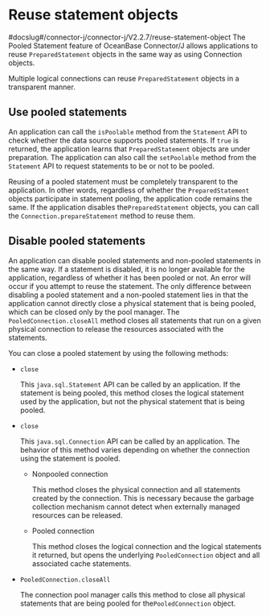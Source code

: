 Reuse statement objects 
============================================
#docslug#/connector-j/connector-j/V2.2.7/reuse-statement-object
The Pooled Statement feature of OceanBase Connector/J allows applications to reuse `PreparedStatement` objects in the same way as using Connection objects. 

Multiple logical connections can reuse `PreparedStatement` objects in a transparent manner. 

Use pooled statements 
---------------------------------------

An application can call the `isPoolable` method from the `Statement` API to check whether the data source supports pooled statements. If `true` is returned, the application learns that `PreparedStatement` objects are under preparation. The application can also call the `setPoolable` method from the `Statement` API to request statements to be or not to be pooled. 

Reusing of a pooled statement must be completely transparent to the application. In other words, regardless of whether the `PreparedStatement` objects participate in statement pooling, the application code remains the same. If the application disables the`PreparedStatement` objects, you can call the `Connection.prepareStatement` method to reuse them. 

Disable pooled statements 
-------------------------------------------

An application can disable pooled statements and non-pooled statements in the same way. If a statement is disabled, it is no longer available for the application, regardless of whether it has been pooled or not. An error will occur if you attempt to reuse the statement. The only difference between disabling a pooled statement and a non-pooled statement lies in that the application cannot directly close a physical statement that is being pooled, which can be closed only by the pool manager. The `PooledConnection.closeAll` method closes all statements that run on a given physical connection to release the resources associated with the statements. 

You can close a pooled statement by using the following methods:

* `close`

  This `java.sql.Statement` API can be called by an application. If the statement is being pooled, this method closes the logical statement used by the application, but not the physical statement that is being pooled.
  

* `close`

  This `java.sql.Connection` API can be called by an application. The behavior of this method varies depending on whether the connection using the statement is pooled. 
  * Nonpooled connection

    This method closes the physical connection and all statements created by the connection. This is necessary because the garbage collection mechanism cannot detect when externally managed resources can be released.
    
  
  * Pooled connection

    This method closes the logical connection and the logical statements it returned, but opens the underlying `PooledConnection` object and all associated cache statements.
    
  

  

* `PooledConnection.closeAll`

  The connection pool manager calls this method to close all physical statements that are being pooled for the`PooledConnection` object.
  



